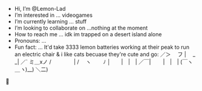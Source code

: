 - Hi, I’m @Lemon-Lad
- I’m interested in ... videogames
- I’m currently learning ... stuff
- I’m looking to collaborate on ...nothing at the moment
- How to reach me ... idk im trapped on a desert island alone
- Pronouns: ... 
- Fun fact: ... It'd take 3333 lemon batteries working at their peak to run an electric chair & i like cats becuase they're cute and go:
          ／＞　 フ
         | 　_　_| 
       ／` ミ＿xノ 
      /　　　　 |
     /　 ヽ　　 ﾉ
    │　　|　|　|
／￣|　　 |　|　|
(￣ヽ＿_ヽ_)__)
＼二)

<!---
Lemon-Lad/Lemon-Lad is a ✨ special ✨ repository because its `README.md` (this file) appears on your GitHub profile.
You can click the Preview link to take a look at your changes.
--->
🍋

